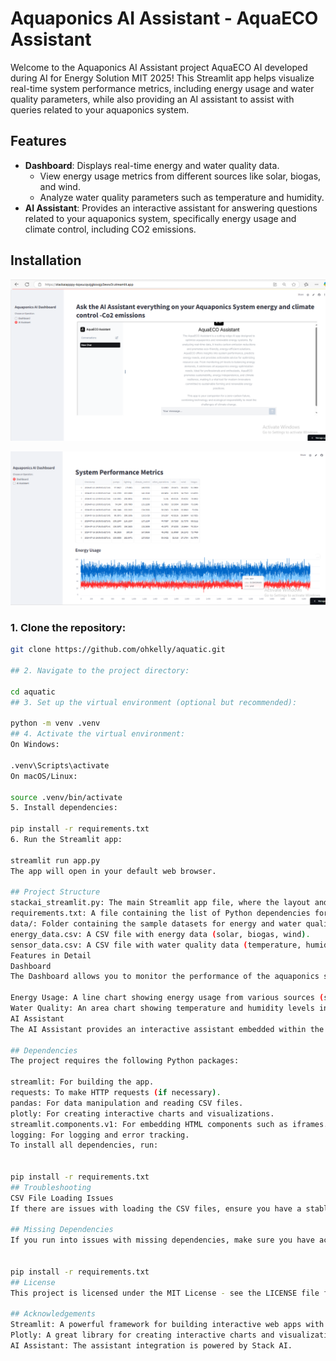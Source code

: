 # Aquaponics AI Assistant - AquaECO Assistant

Welcome to the Aquaponics AI Assistant project AquaECO AI developed during AI for Energy Solution MIT 2025! This Streamlit app helps visualize real-time system performance metrics, including energy usage and water quality parameters, while also providing an AI assistant to assist with queries related to your aquaponics system.

## Features

- **Dashboard**: Displays real-time energy and water quality data.
  - View energy usage metrics from different sources like solar, biogas, and wind.
  - Analyze water quality parameters such as temperature and humidity.
- **AI Assistant**: Provides an interactive assistant for answering questions related to your aquaponics system, specifically energy usage and climate control, including CO2 emissions.

## Installation

![System Screenshot](data/aqua1.PNG)

![System Screenshot](data/aqa2.PNG)
### 1. Clone the repository:

```bash
git clone https://github.com/ohkelly/aquatic.git

## 2. Navigate to the project directory:

cd aquatic
## 3. Set up the virtual environment (optional but recommended):

python -m venv .venv
## 4. Activate the virtual environment:
On Windows:

.venv\Scripts\activate
On macOS/Linux:

source .venv/bin/activate
5. Install dependencies:

pip install -r requirements.txt
6. Run the Streamlit app:

streamlit run app.py
The app will open in your default web browser.

## Project Structure
stackai_streamlit.py: The main Streamlit app file, where the layout and functionality are defined.
requirements.txt: A file containing the list of Python dependencies for the project.
data/: Folder containing the sample datasets for energy and water quality.
energy_data.csv: A CSV file with energy data (solar, biogas, wind).
sensor_data.csv: A CSV file with water quality data (temperature, humidity).
Features in Detail
Dashboard
The Dashboard allows you to monitor the performance of the aquaponics system in real-time. It loads data from CSV files containing energy usage and water quality parameters, and displays them in the following formats:

Energy Usage: A line chart showing energy usage from various sources (solar, biogas, wind).
Water Quality: An area chart showing temperature and humidity levels in the system.
AI Assistant
The AI Assistant provides an interactive assistant embedded within the app via an iframe. The assistant is designed to answer questions related to energy and climate control of your aquaponics system, including topics like CO2 emissions and system performance.

## Dependencies
The project requires the following Python packages:

streamlit: For building the app.
requests: To make HTTP requests (if necessary).
pandas: For data manipulation and reading CSV files.
plotly: For creating interactive charts and visualizations.
streamlit.components.v1: For embedding HTML components such as iframes.
logging: For logging and error tracking.
To install all dependencies, run:


pip install -r requirements.txt
## Troubleshooting
CSV File Loading Issues
If there are issues with loading the CSV files, ensure you have a stable internet connection as the app fetches the CSV files from raw GitHub links. If the data fails to load, try accessing the files directly from GitHub to ensure they are available.

## Missing Dependencies
If you run into issues with missing dependencies, make sure you have activated the virtual environment and installed the required packages:


pip install -r requirements.txt
## License
This project is licensed under the MIT License - see the LICENSE file for details.

## Acknowledgements
Streamlit: A powerful framework for building interactive web apps with Python.
Plotly: A great library for creating interactive charts and visualizations.
AI Assistant: The assistant integration is powered by Stack AI.
